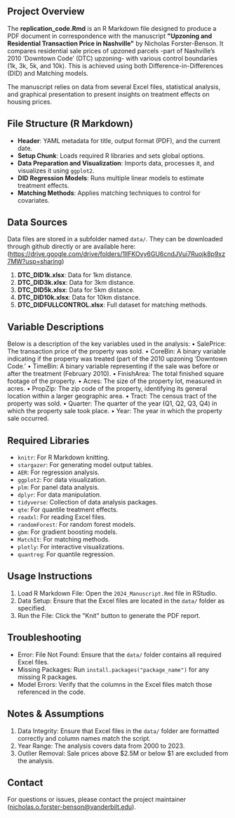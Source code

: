 ## **Project Overview** 

The **replication_code.Rmd** is an R Markdown file designed to produce a PDF document in correspondence with the manuscript **"Upzoning and Residential Transaction Price in Nashville"** by Nicholas Forster-Benson. It compares residential sale prices of upzoned parcels -part of Nashville’s 2010 ‘Downtown Code’ (DTC) upzoning- with various control boundaries (1k, 3k, 5k, and 10k). This is achieved using both Difference-in-Differences (DID) and Matching models.

The manuscript relies on data from several Excel files, statistical analysis, and graphical presentation to present insights on treatment effects on housing prices.

 
## **File Structure (R Markdown)**

  - **Header**: YAML metadata for title, output format (PDF), and the current date.
  - **Setup Chunk**: Loads required R libraries and sets global options.
  - **Data Preparation and Visualization**: Imports data, processes it, and visualizes it using `ggplot2`.
  - **DID Regression Models**: Runs multiple linear models to estimate treatment effects.
  - **Matching Methods**: Applies matching techniques to control for covariates.

 ## **Data Sources**

 Data files are stored in a subfolder named `data/`. They can be downloaded through github directly or are available here:   (https://drive.google.com/drive/folders/1llFKOvy6GU6cndJVui7Ruojk8p9xz7MW?usp=sharing)

 1. **DTC_DID1k.xlsx**: Data for 1km distance.
 2. **DTC_DID3k.xlsx**: Data for 3km distance.
 3. **DTC_DID5k.xlsx**: Data for 5km distance.
 4. **DTC_DID10k.xlsx**: Data for 10km distance.
 5. **DTC_DIDFULLCONTROL.xlsx**: Full dataset for matching methods.






## **Variable Descriptions**
 
 Below is a description of the key variables used in the analysis:
 •	SalePrice: The transaction price of the property was sold.
 •	CoreBin: A binary variable indicating if the property was treated (part of the 2010 upzoning ‘Downtown Code.’
 •	TimeBin: A binary variable representing if the sale was before or after the treatment (February 2010).
 •	FinishArea: The total finished square footage of the property.
 •	Acres: The size of the property lot, measured in acres.
  •	PropZip: The zip code of the property, identifying its general location within a larger geographic area.
 •	Tract: The census tract of the property was sold.
 •	Quarter: The quarter of the year (Q1, Q2, Q3, Q4) in which the property sale took place.
 •	Year: The year in which the property sale occurred.
 
## **Required Libraries**

 - `knitr`: For R Markdown knitting.
 - `stargazer`: For generating model output tables.
 - `AER`: For regression analysis.
 - `ggplot2`: For data visualization.
 - `plm`: For panel data analysis.
 - `dplyr`: For data manipulation.
 - `tidyverse`: Collection of data analysis packages.
 - `qte`: For quantile treatment effects.
 - `readxl`: For reading Excel files.
 - `randomForest`: For random forest models.
 - `gbm`: For gradient boosting models.
 - `MatchIt`: For matching methods.
 - `plotly`: For interactive visualizations.
 - `quantreg`: For quantile regression.


## **Usage Instructions**
 
 1. Load R Markdown File: Open the `2024_Manuscript.Rmd` file in RStudio.
 2. Data Setup: Ensure that the Excel files are located in the `data/` folder as specified.
 3. Run the File: Click the "Knit" button to generate the PDF report.
  
## **Troubleshooting**

 - Error: File Not Found: Ensure that the `data/` folder contains all required Excel files.
 - Missing Packages: Run `install.packages("package_name")` for any missing R packages.
 - Model Errors: Verify that the columns in the Excel files match those referenced in the code.
  
## **Notes & Assumptions**

 1. Data Integrity: Ensure that Excel files in the `data/` folder are formatted correctly and column names match the script.
 2. Year Range: The analysis covers data from 2000 to 2023.
 3. Outlier Removal: Sale prices above $2.5M or below $1 are excluded from the analysis.
 

## **Contact**

For questions or issues, please contact the project maintainer 
(nicholas.o.forster-benson@vanderbilt.edu).
















